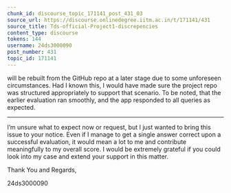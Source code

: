 ```yaml
---
chunk_id: discourse_topic_171141_post_431_03
source_url: https://discourse.onlinedegree.iitm.ac.in/t/171141/431
source_title: Tds-official-Project1-discrepencies
content_type: discourse
tokens: 144
username: 24ds3000090
post_number: 431
topic_id: 171141
---
```


 will be rebuilt from the GitHub repo at a later stage due to some unforeseen circumstances. Had I known this, I would have made sure the project repo was structured appropriately to support that scenario. To be noted, that the earlier evaluation ran smoothly, and the app responded to all queries as expected.

---

I’m unsure what to expect now or request, but I just wanted to bring this issue to your notice. Even if I manage to get a single answer correct upon a successful evaluation, it would mean a lot to me and contribute meaningfully to my overall score. I would be extremely grateful if you could look into my case and extend your support in this matter.

Thank You and Regards,

24ds3000090
